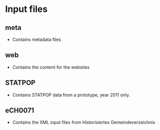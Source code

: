 # Input files

## meta

* Contains metadata files

## web

* Contains the content for the websites

## STATPOP

* Contains STATPOP data from a prototype, year 2011 only.

## eCH0071

* Contains the XML input files from Historisiertes Gemeindeverzeichnis
